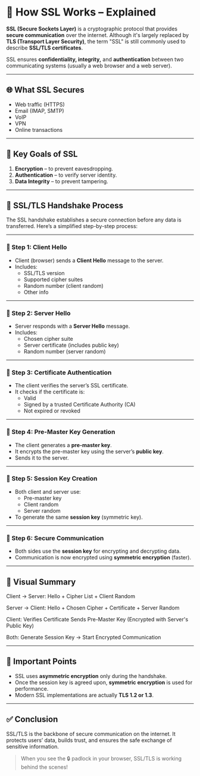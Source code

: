 # 🔐 How SSL Works – Explained

**SSL (Secure Sockets Layer)** is a cryptographic protocol that provides **secure communication** over the internet. Although it's largely replaced by **TLS (Transport Layer Security)**, the term "SSL" is still commonly used to describe **SSL/TLS certificates**.

SSL ensures **confidentiality, integrity,** and **authentication** between two communicating systems (usually a web browser and a web server).

---

## 🌐 What SSL Secures

- Web traffic (HTTPS)
- Email (IMAP, SMTP)
- VoIP
- VPN
- Online transactions

---

## 📌 Key Goals of SSL

1. **Encryption** – to prevent eavesdropping.
2. **Authentication** – to verify server identity.
3. **Data Integrity** – to prevent tampering.

---

## 🔄 SSL/TLS Handshake Process

The SSL handshake establishes a secure connection before any data is transferred. Here’s a simplified step-by-step process:

---

### 🔹 Step 1: Client Hello
- Client (browser) sends a **Client Hello** message to the server.
- Includes:
  - SSL/TLS version
  - Supported cipher suites
  - Random number (client random)
  - Other info

---

### 🔹 Step 2: Server Hello
- Server responds with a **Server Hello** message.
- Includes:
  - Chosen cipher suite
  - Server certificate (includes public key)
  - Random number (server random)

---

### 🔹 Step 3: Certificate Authentication
- The client verifies the server’s SSL certificate.
- It checks if the certificate is:
  - Valid
  - Signed by a trusted Certificate Authority (CA)
  - Not expired or revoked

---

### 🔹 Step 4: Pre-Master Key Generation
- The client generates a **pre-master key**.
- It encrypts the pre-master key using the server’s **public key**.
- Sends it to the server.

---

### 🔹 Step 5: Session Key Creation
- Both client and server use:
  - Pre-master key
  - Client random
  - Server random
- To generate the same **session key** (symmetric key).

---

### 🔹 Step 6: Secure Communication
- Both sides use the **session key** for encrypting and decrypting data.
- Communication is now encrypted using **symmetric encryption** (faster).

---

## 🔐 Visual Summary

Client → Server: Hello + Cipher List + Client Random

Server → Client: Hello + Chosen Cipher + Certificate + Server Random

Client: Verifies Certificate Sends Pre-Master Key (Encrypted with Server's Public Key)

Both: Generate Session Key → Start Encrypted Communication


---

## 📎 Important Points

- SSL uses **asymmetric encryption** only during the handshake.
- Once the session key is agreed upon, **symmetric encryption** is used for performance.
- Modern SSL implementations are actually **TLS 1.2 or 1.3**.

---

## ✅ Conclusion

SSL/TLS is the backbone of secure communication on the internet. It protects users’ data, builds trust, and ensures the safe exchange of sensitive information.

> When you see the 🔒 padlock in your browser, SSL/TLS is working behind the scenes!

